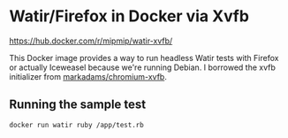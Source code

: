 # Watir/Firefox in Docker via Xvfb

https://hub.docker.com/r/mipmip/watir-xvfb/

This Docker image provides a way to run headless Watir tests with
Firefox or actually Iceweasel because we're running Debian. I borrowed
the xvfb initializer from 
[markadams/chromium-xvfb](https://registry.hub.docker.com/u/markadams/chromium-xvfb/).

## Running the sample test

```
docker run watir ruby /app/test.rb
```
